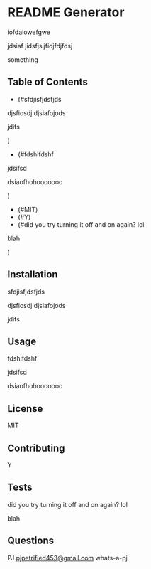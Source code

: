 
# README Generator
iofdaiowefgwe

jdsiaf
jidsfjsijfidjfdjfdsj

something


## Table of Contents
* (#sfdjisfjdsfjds

djsfiosdj
djsiafojods

jdifs

)
* (#fdshifdshf

jdsifsd

dsiaofhohooooooo

)
* (#MIT)
* (#Y)
* (#did you try turning it off and on again? lol


blah


)

## Installation
sfdjisfjdsfjds

djsfiosdj
djsiafojods

jdifs



## Usage
fdshifdshf

jdsifsd

dsiaofhohooooooo



## License
MIT

## Contributing
Y

## Tests
did you try turning it off and on again? lol


blah




## Questions
PJ
pjpetrified453@gmail.com
whats-a-pj
        